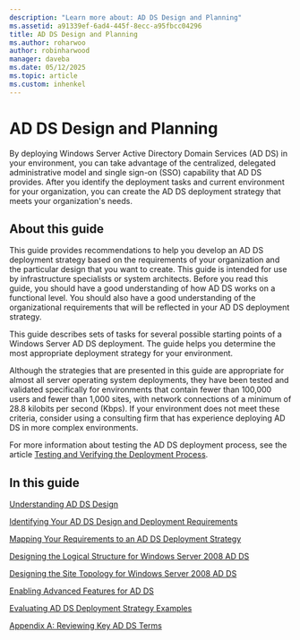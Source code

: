 ```yaml
---
description: "Learn more about: AD DS Design and Planning"
ms.assetid: a91339ef-6ad4-445f-8ecc-a95fbcc04296
title: AD DS Design and Planning
ms.author: roharwoo
author: robinharwood
manager: daveba
ms.date: 05/12/2025
ms.topic: article
ms.custom: inhenkel
---
```


# AD DS Design and Planning

By deploying Windows Server Active Directory Domain Services (AD DS) in your environment, you can take advantage of the centralized, delegated administrative model and single sign-on (SSO) capability that AD DS provides. After you identify the deployment tasks and current environment for your organization, you can create the AD DS deployment strategy that meets your organization's needs.

## About this guide

This guide provides recommendations to help you develop an AD DS deployment strategy based on the requirements of your organization and the particular design that you want to create. This guide is intended for use by infrastructure specialists or system architects. Before you read this guide, you should have a good understanding of how AD DS works on a functional level. You should also have a good understanding of the organizational requirements that will be reflected in your AD DS deployment strategy.

This guide describes sets of tasks for several possible starting points of a Windows Server AD DS deployment. The guide helps you determine the most appropriate deployment strategy for your environment.

Although the strategies that are presented in this guide are appropriate for almost all server operating system deployments, they have been tested and validated specifically for environments that contain fewer than 100,000 users and fewer than 1,000 sites, with network connections of a minimum of 28.8 kilobits per second (Kbps). If your environment does not meet these criteria, consider using a consulting firm that has experience deploying AD DS in more complex environments.

For more information about testing the AD DS deployment process, see the article [Testing and Verifying the Deployment Process](/previous-versions/windows/it-pro/windows-server-2003/cc772722(v=ws.10)).

## In this guide

[Understanding AD DS Design](Understanding-AD-DS-Design.md)

[Identifying Your AD DS Design and Deployment Requirements](Identifying-Your-AD-DS-Design-and-Deployment-Requirements.md)

[Mapping Your Requirements to an AD DS Deployment Strategy](Mapping-Your-Requirements-to-an-AD-DS-Deployment-Strategy.md)

[Designing the Logical Structure for Windows Server 2008 AD DS](Designing-the-Logical-Structure.md)

[Designing the Site Topology for Windows Server 2008 AD DS](Designing-the-Site-Topology.md)

[Enabling Advanced Features for AD DS](Enabling-Advanced-Features-for-AD-DS.md)

[Evaluating AD DS Deployment Strategy Examples](Evaluating-AD-DS-Deployment-Strategy-Examples.md)

[Appendix A: Reviewing Key AD DS Terms](Appendix-A--Reviewing-Key-AD-DS-Terms.md)
